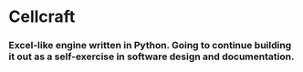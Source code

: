 # Cellcraft
### Excel-like engine written in Python. Going to continue building it out as a self-exercise in software design and documentation.
